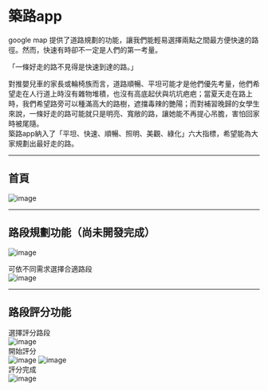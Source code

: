 # 築路app  
google map 提供了道路規劃的功能，讓我們能輕易選擇兩點之間最方便快速的路徑。然而，快速有時卻不一定是人們的第一考量。  
  
「一條好走的路不見得是快速到達的路。」  
  
對推嬰兒車的家長或輪椅族而言，道路順暢、平坦可能才是他們優先考量，他們希望走在人行道上時沒有雜物堆積，也沒有高底起伏與坑坑疤疤；當夏天走在路上時，我們希望路旁可以種滿高大的路樹，遮擋毒辣的艷陽；而對補習晚歸的女學生來說，一條好走的路可能就只是明亮、寬敞的路，讓她能不再提心吊膽，害怕回家時被尾隨。  
築路app納入了「平坦、快速、順暢、照明、美觀、綠化」六大指標，希望能為大家規劃出最好走的路。  

---

## 首頁  
![image](https://github.com/leo880730/map_app/blob/main/image/home%20page.png)  

---

## 路段規劃功能（尚未開發完成）  
![image](https://github.com/leo880730/map_app/blob/main/image/planning%20page.png)  
  
可依不同需求選擇合適路段  
![image](https://github.com/leo880730/map_app/blob/main/image/planning%20page%202.png)

---

## 路段評分功能  
  
選擇評分路段  
![image](https://github.com/leo880730/map_app/blob/main/image/scoring%20page.png)  
開始評分  
![image](https://github.com/leo880730/map_app/blob/main/image/scoring%20page%202.png)
![image](https://github.com/leo880730/map_app/blob/main/image/scoring%20page%203.png)  
評分完成  
![image](https://github.com/leo880730/map_app/blob/main/image/scoring%20result%20page.png)  
